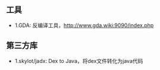 ## 工具

- 1.GDA:   反编译工具，http://www.gda.wiki:9090/index.php

## 第三方库

- 1.skylot/jadx:   Dex to Java，将dex文件转化为java代码